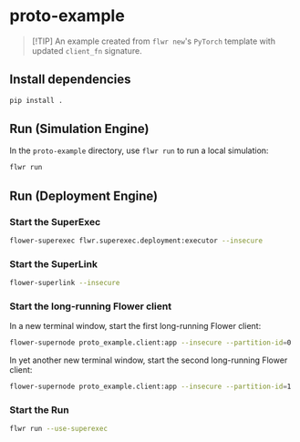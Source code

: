 # proto-example

> \[!TIP\]
> An example created from `flwr new`'s `PyTorch` template with updated `client_fn` signature.

## Install dependencies

```bash
pip install .
```

## Run (Simulation Engine)

In the `proto-example` directory, use `flwr run` to run a local simulation:

```bash
flwr run
```

## Run (Deployment Engine)

### Start the SuperExec

```bash
flower-superexec flwr.superexec.deployment:executor --insecure
```

### Start the SuperLink

```bash
flower-superlink --insecure
```

### Start the long-running Flower client

In a new terminal window, start the first long-running Flower client:

```bash
flower-supernode proto_example.client:app --insecure --partition-id=0
```

In yet another new terminal window, start the second long-running Flower client:

```bash
flower-supernode proto_example.client:app --insecure --partition-id=1
```

### Start the Run

```bash
flwr run --use-superexec
```

